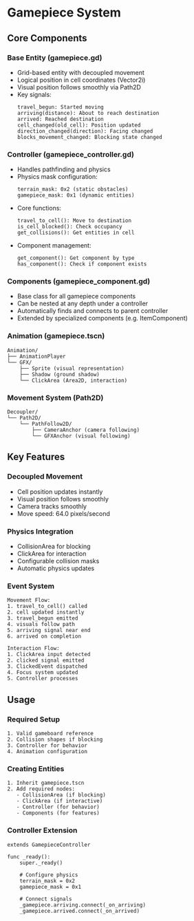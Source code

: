 # Gamepiece System

## Core Components

### Base Entity (gamepiece.gd)
- Grid-based entity with decoupled movement
- Logical position in cell coordinates (Vector2i)
- Visual position follows smoothly via Path2D
- Key signals:
  ```
  travel_begun: Started moving
  arriving(distance): About to reach destination
  arrived: Reached destination
  cell_changed(old_cell): Position updated
  direction_changed(direction): Facing changed
  blocks_movement_changed: Blocking state changed
  ```

### Controller (gamepiece_controller.gd)
- Handles pathfinding and physics
- Physics mask configuration:
  ```
  terrain_mask: 0x2 (static obstacles)
  gamepiece_mask: 0x1 (dynamic entities)
  ```
- Core functions:
  ```
  travel_to_cell(): Move to destination
  is_cell_blocked(): Check occupancy
  get_collisions(): Get entities in cell
  ```
- Component management:
  ```
  get_component(): Get component by type
  has_component(): Check if component exists
  ```

### Components (gamepiece_component.gd)
- Base class for all gamepiece components
- Can be nested at any depth under a controller
- Automatically finds and connects to parent controller
- Extended by specialized components (e.g. ItemComponent)

### Animation (gamepiece.tscn)
```
Animation/
├── AnimationPlayer
└── GFX/
    ├── Sprite (visual representation)
    ├── Shadow (ground shadow)
    └── ClickArea (Area2D, interaction)
```

### Movement System (Path2D)
```
Decoupler/
└── Path2D/
    └── PathFollow2D/
        ├── CameraAnchor (camera following)
        └── GFXAnchor (visual following)
```

## Key Features

### Decoupled Movement
- Cell position updates instantly
- Visual position follows smoothly
- Camera tracks smoothly
- Move speed: 64.0 pixels/second

### Physics Integration
- CollisionArea for blocking
- ClickArea for interaction
- Configurable collision masks
- Automatic physics updates

### Event System
```
Movement Flow:
1. travel_to_cell() called
2. cell updated instantly
3. travel_begun emitted
4. visuals follow path
5. arriving signal near end
6. arrived on completion

Interaction Flow:
1. ClickArea input detected
2. clicked signal emitted
3. ClickedEvent dispatched
4. Focus system updated
5. Controller processes
```

## Usage

### Required Setup
```
1. Valid gameboard reference
2. Collision shapes if blocking
3. Controller for behavior
4. Animation configuration
```

### Creating Entities
```
1. Inherit gamepiece.tscn
2. Add required nodes:
   - CollisionArea (if blocking)
   - ClickArea (if interactive)
   - Controller (for behavior)
   - Components (for features)
```

### Controller Extension
```gdscript
extends GamepieceController

func _ready():
    super._ready()
    
    # Configure physics
    terrain_mask = 0x2
    gamepiece_mask = 0x1
    
    # Connect signals
    _gamepiece.arriving.connect(_on_arriving)
    _gamepiece.arrived.connect(_on_arrived)
```
